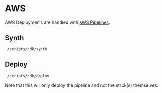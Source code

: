# AWS

AWS Deployments are handled with [AWS Pipelines](https://docs.aws.amazon.com/cdk/api/v2/python/aws_cdk.pipelines/README.html).

## Synth

`./scripts/cdk/synth`

## Deploy

`./scripts/cdk/deploy`

Note that this will only deploy the pipeline and not the stack(s) themselves.

